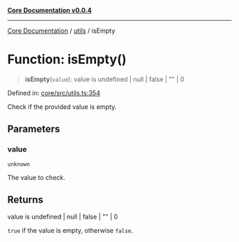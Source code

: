 [**Core Documentation v0.0.4**](../../README.md)

***

[Core Documentation](../../modules.md) / [utils](../README.md) / isEmpty

# Function: isEmpty()

> **isEmpty**(`value`): value is undefined \| null \| false \| "" \| 0

Defined in: [core/src/utils.ts:354](https://github.com/stonemjs/core/blob/8c14a336c794eb98d8513b950cb1c2786962eaaf/src/utils.ts#L354)

Check if the provided value is empty.

## Parameters

### value

`unknown`

The value to check.

## Returns

value is undefined \| null \| false \| "" \| 0

`true` if the value is empty, otherwise `false`.
